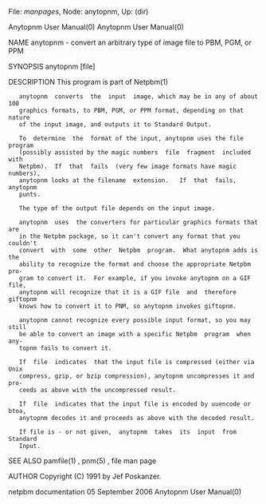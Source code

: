 File: *manpages*,  Node: anytopnm,  Up: (dir)

Anytopnm User Manual(0)                                Anytopnm User Manual(0)



NAME
       anytopnm - convert an arbitrary type of image file to PBM, PGM, or PPM


SYNOPSIS
       anytopnm [file]


DESCRIPTION
       This program is part of Netpbm(1)

       anytopnm  converts  the  input  image, which may be in any of about 100
       graphics formats, to PBM, PGM, or PPM format, depending on that  nature
       of the input image, and outputs it to Standard Output.

       To  determine  the  format of the input, anytopnm uses the file program
       (possibly assisted by the magic numbers  file  fragment  included  with
       Netpbm).  If  that  fails  (very few image formats have magic numbers),
       anytopnm looks at the filename  extension.   If  that  fails,  anytopnm
       punts.

       The type of the output file depends on the input image.

       anytopnm  uses  the converters for particular graphics formats that are
       in the Netpbm package, so it can't convert any format that you couldn't
       convert  with  some  other  Netpbm  program.  What anytopnm adds is the
       ability to recognize the format and choose the appropriate Netpbm  pro-
       gram to convert it.  For example, if you invoke anytopnm on a GIF file,
       anytopnm will recognize that it is a GIF file  and  therefore  giftopnm
       knows how to convert it to PNM, so anytopnm invokes giftopnm.

       anytopnm cannot recognize every possible input format, so you may still
       be able to convert an image with a specific Netpbm  program  when  any-
       topnm fails to convert it.

       If  file  indicates  that the input file is compressed (either via Unix
       compress, gzip, or bzip compression), anytopnm uncompresses it and pro-
       ceeds as above with the uncompressed result.

       If  file  indicates that the input file is encoded by uuencode or btoa,
       anytopnm decodes it and proceeds as above with the decoded result.

       If file is - or not given,  anytopnm  takes  its  input  from  Standard
       Input.


SEE ALSO
       pamfile(1) , pnm(5) , file man page


AUTHOR
       Copyright (C) 1991 by Jef Poskanzer.



netpbm documentation           05 September 2006       Anytopnm User Manual(0)
